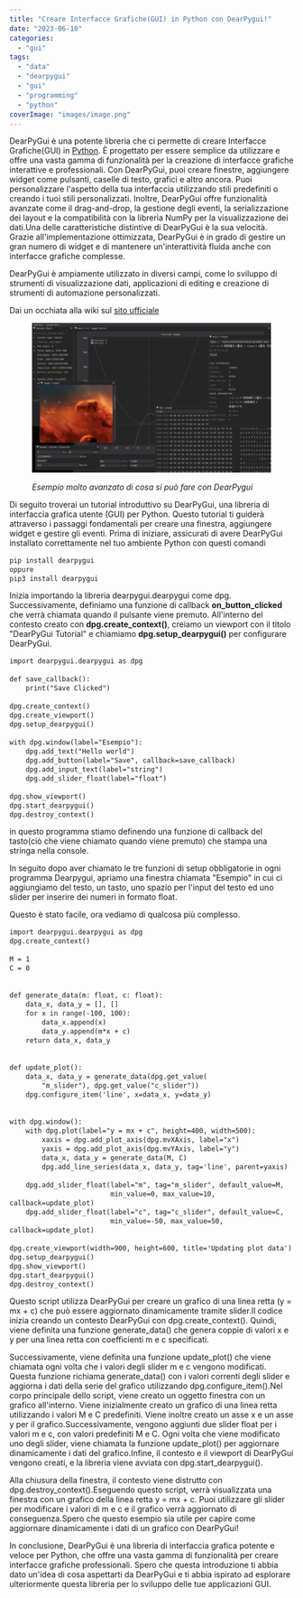 ```yaml
---
title: "Creare Interfacce Grafiche(GUI) in Python con DearPygui!"
date: "2023-06-10"
categories: 
  - "gui"
tags: 
  - "data"
  - "dearpygui"
  - "gui"
  - "programming"
  - "python"
coverImage: "images/image.png"
---
```


DearPyGui è una potente libreria che ci permette di creare Interfacce Grafiche(GUI) in [Python](https://avid3855894.altervista.org/strumenti-per-programmare-al-meglio-in-python/). È progettato per essere semplice da utilizzare e offre una vasta gamma di funzionalità per la creazione di interfacce grafiche interattive e professionali. Con DearPyGui, puoi creare finestre, aggiungere widget come pulsanti, caselle di testo, grafici e altro ancora. Puoi personalizzare l'aspetto della tua interfaccia utilizzando stili predefiniti o creando i tuoi stili personalizzati. Inoltre, DearPyGui offre funzionalità avanzate come il drag-and-drop, la gestione degli eventi, la serializzazione dei layout e la compatibilità con la libreria NumPy per la visualizzazione dei dati.Una delle caratteristiche distintive di DearPyGui è la sua velocità. Grazie all'implementazione ottimizzata, DearPyGui è in grado di gestire un gran numero di widget e di mantenere un'interattività fluida anche con interfacce grafiche complesse.

DearPyGui è ampiamente utilizzato in diversi campi, come lo sviluppo di strumenti di visualizzazione dati, applicazioni di editing e creazione di strumenti di automazione personalizzati.

Dai un occhiata alla wiki sul [sito ufficiale](https://github.com/hoffstadt/DearPyGui)

<figure>

![](images/image-4-960x600.png)

<figcaption>

_Esempio molto avanzato di cosa si può fare con DearPygui_

</figcaption>

</figure>

Di seguito troverai un tutorial introduttivo su DearPyGui, una libreria di interfaccia grafica utente (GUI) per Python. Questo tutorial ti guiderà attraverso i passaggi fondamentali per creare una finestra, aggiungere widget e gestire gli eventi. Prima di iniziare, assicurati di avere DearPyGui installato correttamente nel tuo ambiente Python con questi comandi

```
pip install dearpygui
oppure
pip3 install dearpygui
```

Inizia importando la libreria dearpygui.dearpygui come dpg. Successivamente, definiamo una funzione di callback **on\_button\_clicked** che verrà chiamata quando il pulsante viene premuto. All'interno del contesto creato con **dpg.create\_context()**, creiamo un viewport con il titolo "DearPyGui Tutorial" e chiamiamo **dpg.setup\_dearpygui()** per configurare DearPyGui.

```
import dearpygui.dearpygui as dpg

def save_callback():
    print("Save Clicked")

dpg.create_context()
dpg.create_viewport()
dpg.setup_dearpygui()

with dpg.window(label="Esempio"):
    dpg.add_text("Hello world")
    dpg.add_button(label="Save", callback=save_callback)
    dpg.add_input_text(label="string")
    dpg.add_slider_float(label="float")

dpg.show_viewport()
dpg.start_dearpygui()
dpg.destroy_context()
```

in questo programma stiamo definendo una funzione di callback del tasto(ciò che viene chiamato quando viene premuto) che stampa una stringa nella console.

In seguito dopo aver chiamato le tre funzioni di setup obbligatorie in ogni programma Dearpygui, apriamo una finestra chiamata "Esempio" in cui ci aggiungiamo del testo, un tasto, uno spazio per l'input del testo ed uno slider per inserire dei numeri in formato float.

Questo è stato facile, ora vediamo di qualcosa più complesso.

```
import dearpygui.dearpygui as dpg
dpg.create_context()

M = 1
C = 0


def generate_data(m: float, c: float):
    data_x, data_y = [], []
    for x in range(-100, 100):
        data_x.append(x)
        data_y.append(m*x + c)
    return data_x, data_y


def update_plot():
    data_x, data_y = generate_data(dpg.get_value(
        "m_slider"), dpg.get_value("c_slider"))
    dpg.configure_item('line', x=data_x, y=data_y)


with dpg.window():
    with dpg.plot(label="y = mx + c", height=400, width=500):
        xaxis = dpg.add_plot_axis(dpg.mvXAxis, label="x")
        yaxis = dpg.add_plot_axis(dpg.mvYAxis, label="y")
        data_x, data_y = generate_data(M, C)
        dpg.add_line_series(data_x, data_y, tag='line', parent=yaxis)

    dpg.add_slider_float(label="m", tag="m_slider", default_value=M,
                         min_value=0, max_value=10, callback=update_plot)
    dpg.add_slider_float(label="c", tag="c_slider", default_value=C,
                         min_value=-50, max_value=50, callback=update_plot)

dpg.create_viewport(width=900, height=600, title='Updating plot data')
dpg.setup_dearpygui()
dpg.show_viewport()
dpg.start_dearpygui()
dpg.destroy_context()
```

Questo script utilizza DearPyGui per creare un grafico di una linea retta (y = mx + c) che può essere aggiornato dinamicamente tramite slider.Il codice inizia creando un contesto DearPyGui con dpg.create\_context(). Quindi, viene definita una funzione generate\_data() che genera coppie di valori x e y per una linea retta con coefficienti m e c specificati.

Successivamente, viene definita una funzione update\_plot() che viene chiamata ogni volta che i valori degli slider m e c vengono modificati. Questa funzione richiama generate\_data() con i valori correnti degli slider e aggiorna i dati della serie del grafico utilizzando dpg.configure\_item().Nel corpo principale dello script, viene creato un oggetto finestra con un grafico all'interno. Viene inizialmente creato un grafico di una linea retta utilizzando i valori M e C predefiniti. Viene inoltre creato un asse x e un asse y per il grafico.Successivamente, vengono aggiunti due slider float per i valori m e c, con valori predefiniti M e C. Ogni volta che viene modificato uno degli slider, viene chiamata la funzione update\_plot() per aggiornare dinamicamente i dati del grafico.Infine, il contesto e il viewport di DearPyGui vengono creati, e la libreria viene avviata con dpg.start\_dearpygui().

Alla chiusura della finestra, il contesto viene distrutto con dpg.destroy\_context().Eseguendo questo script, verrà visualizzata una finestra con un grafico della linea retta y = mx + c. Puoi utilizzare gli slider per modificare i valori di m e c e il grafico verrà aggiornato di conseguenza.Spero che questo esempio sia utile per capire come aggiornare dinamicamente i dati di un grafico con DearPyGui!

In conclusione, DearPyGui è una libreria di interfaccia grafica potente e veloce per Python, che offre una vasta gamma di funzionalità per creare interfacce grafiche professionali. Spero che questa introduzione ti abbia dato un'idea di cosa aspettarti da DearPyGui e ti abbia ispirato ad esplorare ulteriormente questa libreria per lo sviluppo delle tue applicazioni GUI.

